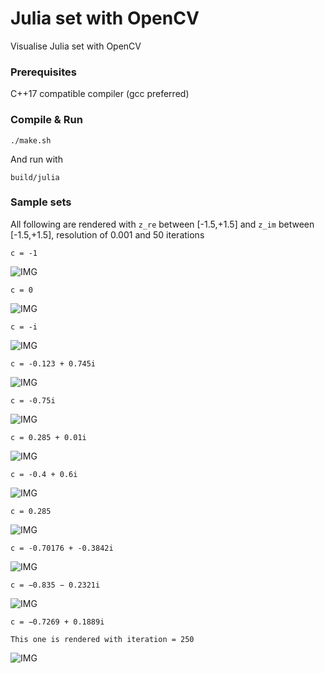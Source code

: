 # Julia set with OpenCV

Visualise Julia set with OpenCV

### Prerequisites

C++17 compatible compiler (gcc preferred)

### Compile & Run

```
./make.sh
```

And run with

```
build/julia
```

### Sample sets

All following are rendered with `z_re` between [-1.5,+1.5] and `z_im` between [-1.5,+1.5], 
resolution of 0.001 and 50 iterations

```
c = -1
```

![IMG](media/c-1.png)


```
c = 0
```

![IMG](media/c-2.png)


```
c = -i
```

![IMG](media/c-3.png)


```
c = -0.123 + 0.745i
```

![IMG](media/c-4.png)


```
c = -0.75i
```

![IMG](media/c-5.png)


```
c = 0.285 + 0.01i
```

![IMG](media/c-6.png)


```
c = -0.4 + 0.6i
```

![IMG](media/c-7.png)


```
c = 0.285
```

![IMG](media/c-8.png)


```
c = -0.70176 + -0.3842i
```

![IMG](media/c-9.png)


```
c = −0.835 − 0.2321i
```

![IMG](media/c-10.png)

```
c = −0.7269 + 0.1889i

This one is rendered with iteration = 250
```

![IMG](media/c-11.png)

